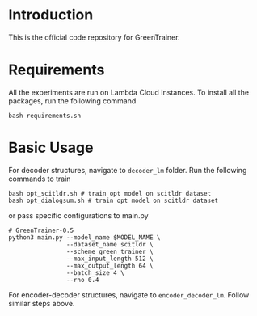 # Introduction
This is the official code repository for GreenTrainer.
# Requirements
All the experiments are run on Lambda Cloud Instances. To install all the packages, run the following command
```
bash requirements.sh
```
# Basic Usage
For decoder structures, navigate to `decoder_lm` folder. Run the following commands to train

```
bash opt_scitldr.sh # train opt model on scitldr dataset
bash opt_dialogsum.sh # train opt model on scitldr dataset
```

or pass specific configurations to main.py

```
# GreenTrainer-0.5
python3 main.py --model_name $MODEL_NAME \
                --dataset_name scitldr \
                --scheme green_trainer \
                --max_input_length 512 \
                --max_output_length 64 \
                --batch_size 4 \
                --rho 0.4
```

For encoder-decoder structures, navigate to `encoder_decoder_lm`. Follow similar steps above.
